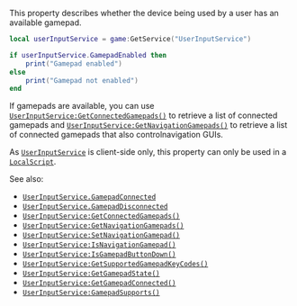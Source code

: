 This property describes whether the device being used by a user has an
available gamepad.
```lua
local userInputService = game:GetService("UserInputService")

if userInputService.GamepadEnabled then
	print("Gamepad enabled")
else
	print("Gamepad not enabled")
end
```

If gamepads are available, you can use
[`UserInputService:GetConnectedGamepads()`](https://create.roblox.com/docs/reference/engine/classes/UserInputService#GetConnectedGamepads) to retrieve a list of
connected gamepads and [`UserInputService:GetNavigationGamepads()`](https://create.roblox.com/docs/reference/engine/classes/UserInputService#GetNavigationGamepads) to
retrieve a list of connected gamepads that also controlnavigation GUIs.

As [`UserInputService`](https://create.roblox.com/docs/reference/engine/classes/UserInputService) is client-side only, this property can only be
used in a [`LocalScript`](https://create.roblox.com/docs/reference/engine/classes/LocalScript).

See also:

- [`UserInputService.GamepadConnected`](https://create.roblox.com/docs/reference/engine/classes/UserInputService#GamepadConnected)
- [`UserInputService.GamepadDisconnected`](https://create.roblox.com/docs/reference/engine/classes/UserInputService#GamepadDisconnected)
- [`UserInputService:GetConnectedGamepads()`](https://create.roblox.com/docs/reference/engine/classes/UserInputService#GetConnectedGamepads)
- [`UserInputService:GetNavigationGamepads()`](https://create.roblox.com/docs/reference/engine/classes/UserInputService#GetNavigationGamepads)
- [`UserInputService:SetNavigationGamepad()`](https://create.roblox.com/docs/reference/engine/classes/UserInputService#SetNavigationGamepad)
- [`UserInputService:IsNavigationGamepad()`](https://create.roblox.com/docs/reference/engine/classes/UserInputService#IsNavigationGamepad)
- [`UserInputService:IsGamepadButtonDown()`](https://create.roblox.com/docs/reference/engine/classes/UserInputService#IsGamepadButtonDown)
- [`UserInputService:GetSupportedGamepadKeyCodes()`](https://create.roblox.com/docs/reference/engine/classes/UserInputService#GetSupportedGamepadKeyCodes)
- [`UserInputService:GetGamepadState()`](https://create.roblox.com/docs/reference/engine/classes/UserInputService#GetGamepadState)
- [`UserInputService:GetGamepadConnected()`](https://create.roblox.com/docs/reference/engine/classes/UserInputService#GetGamepadConnected)
- [`UserInputService:GamepadSupports()`](https://create.roblox.com/docs/reference/engine/classes/UserInputService#GamepadSupports)